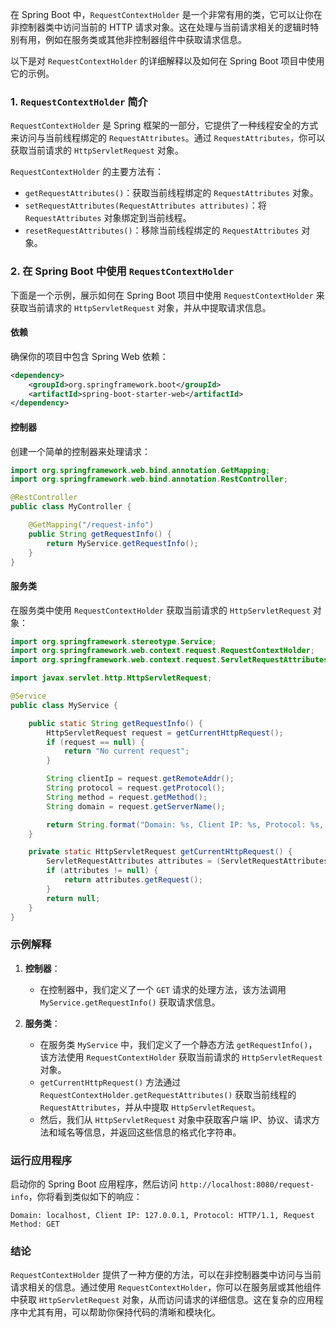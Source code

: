 在 Spring Boot 中，`RequestContextHolder` 是一个非常有用的类，它可以让你在非控制器类中访问当前的 HTTP 请求对象。这在处理与当前请求相关的逻辑时特别有用，例如在服务类或其他非控制器组件中获取请求信息。

以下是对 `RequestContextHolder` 的详细解释以及如何在 Spring Boot 项目中使用它的示例。

### 1. `RequestContextHolder` 简介

`RequestContextHolder` 是 Spring 框架的一部分，它提供了一种线程安全的方式来访问与当前线程绑定的 `RequestAttributes`。通过 `RequestAttributes`，你可以获取当前请求的 `HttpServletRequest` 对象。

`RequestContextHolder` 的主要方法有：

- `getRequestAttributes()`：获取当前线程绑定的 `RequestAttributes` 对象。
- `setRequestAttributes(RequestAttributes attributes)`：将 `RequestAttributes` 对象绑定到当前线程。
- `resetRequestAttributes()`：移除当前线程绑定的 `RequestAttributes` 对象。

### 2. 在 Spring Boot 中使用 `RequestContextHolder`

下面是一个示例，展示如何在 Spring Boot 项目中使用 `RequestContextHolder` 来获取当前请求的 `HttpServletRequest` 对象，并从中提取请求信息。

#### 依赖

确保你的项目中包含 Spring Web 依赖：

```xml
<dependency>
    <groupId>org.springframework.boot</groupId>
    <artifactId>spring-boot-starter-web</artifactId>
</dependency>
```

#### 控制器

创建一个简单的控制器来处理请求：

```java
import org.springframework.web.bind.annotation.GetMapping;
import org.springframework.web.bind.annotation.RestController;

@RestController
public class MyController {

    @GetMapping("/request-info")
    public String getRequestInfo() {
        return MyService.getRequestInfo();
    }
}
```

#### 服务类

在服务类中使用 `RequestContextHolder` 获取当前请求的 `HttpServletRequest` 对象：

```java
import org.springframework.stereotype.Service;
import org.springframework.web.context.request.RequestContextHolder;
import org.springframework.web.context.request.ServletRequestAttributes;

import javax.servlet.http.HttpServletRequest;

@Service
public class MyService {

    public static String getRequestInfo() {
        HttpServletRequest request = getCurrentHttpRequest();
        if (request == null) {
            return "No current request";
        }

        String clientIp = request.getRemoteAddr();
        String protocol = request.getProtocol();
        String method = request.getMethod();
        String domain = request.getServerName();

        return String.format("Domain: %s, Client IP: %s, Protocol: %s, Request Method: %s", domain, clientIp, protocol, method);
    }

    private static HttpServletRequest getCurrentHttpRequest() {
        ServletRequestAttributes attributes = (ServletRequestAttributes) RequestContextHolder.getRequestAttributes();
        if (attributes != null) {
            return attributes.getRequest();
        }
        return null;
    }
}
```

### 示例解释

1. **控制器**：
   - 在控制器中，我们定义了一个 `GET` 请求的处理方法，该方法调用 `MyService.getRequestInfo()` 获取请求信息。

2. **服务类**：
   - 在服务类 `MyService` 中，我们定义了一个静态方法 `getRequestInfo()`，该方法使用 `RequestContextHolder` 获取当前请求的 `HttpServletRequest` 对象。
   - `getCurrentHttpRequest()` 方法通过 `RequestContextHolder.getRequestAttributes()` 获取当前线程的 `RequestAttributes`，并从中提取 `HttpServletRequest`。
   - 然后，我们从 `HttpServletRequest` 对象中获取客户端 IP、协议、请求方法和域名等信息，并返回这些信息的格式化字符串。

### 运行应用程序

启动你的 Spring Boot 应用程序，然后访问 `http://localhost:8080/request-info`，你将看到类似如下的响应：

```
Domain: localhost, Client IP: 127.0.0.1, Protocol: HTTP/1.1, Request Method: GET
```

### 结论

`RequestContextHolder` 提供了一种方便的方法，可以在非控制器类中访问与当前请求相关的信息。通过使用 `RequestContextHolder`，你可以在服务层或其他组件中获取 `HttpServletRequest` 对象，从而访问请求的详细信息。这在复杂的应用程序中尤其有用，可以帮助你保持代码的清晰和模块化。